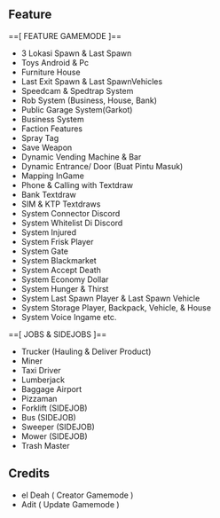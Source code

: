 ## Feature

==[ FEATURE GAMEMODE ]==
- 3 Lokasi Spawn & Last Spawn
- Toys Android & Pc
- Furniture House
- Last Exit Spawn & Last SpawnVehicles
- Speedcam & Spedtrap System
- Rob System (Business, House, Bank)
- Public Garage System(Garkot)
- Business System
- Faction Features
- Spray Tag
- Save Weapon
- Dynamic Vending Machine & Bar
- Dynamic Entrance/ Door (Buat Pintu Masuk)
- Mapping InGame
- Phone & Calling with Textdraw
- Bank Textdraw
- SIM & KTP Textdraws
- System Connector Discord
- System Whitelist Di Discord
- System Injured
- System Frisk Player
- System Gate
- System Blackmarket
- System Accept Death
- System Economy Dollar
- System Hunger & Thirst
- System Last Spawn Player & Last Spawn Vehicle
- System Storage Player, Backpack, Vehicle, & House
- System Voice Ingame
etc.



==[ JOBS & SIDEJOBS ]==
- Trucker (Hauling & Deliver Product)
- Miner
- Taxi Driver
- Lumberjack
- Baggage Airport
- Pizzaman
- Forklift (SIDEJOB)
- Bus (SIDEJOB)
- Sweeper (SIDEJOB)
- Mower (SIDEJOB)
- Trash Master

## Credits

- el Deah ( Creator Gamemode )
- Adit ( Update Gamemode )
